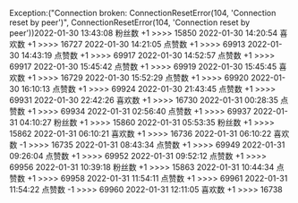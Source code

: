 Exception:("Connection broken: ConnectionResetError(104, 'Connection reset by peer')", ConnectionResetError(104, 'Connection reset by peer'))2022-01-30  13:43:08   粉丝数 +1 >>>> 15850
2022-01-30  14:20:54   喜欢数 +1 >>>> 16727
2022-01-30  14:21:05   点赞数 +1 >>>> 69913
2022-01-30  14:43:19   点赞数 +1 >>>> 69917
2022-01-30  14:52:57   点赞数 +1 >>>> 69917
2022-01-30  15:45:42   点赞数 +1 >>>> 69919
2022-01-30  15:45:45   喜欢数 +1 >>>> 16729
2022-01-30  15:52:29   点赞数 +1 >>>> 69920
2022-01-30  16:10:13   点赞数 +1 >>>> 69924
2022-01-30  21:43:45   点赞数 +1 >>>> 69931
2022-01-30  22:42:26   喜欢数 +1 >>>> 16730
2022-01-31  00:28:35   点赞数 +1 >>>> 69934
2022-01-31  02:56:40   点赞数 +1 >>>> 69937
2022-01-31  04:10:27   粉丝数 +1 >>>> 15860
2022-01-31  05:53:35   粉丝数 +1 >>>> 15862
2022-01-31  06:10:21   喜欢数 +1 >>>> 16736
2022-01-31  06:10:22   喜欢数 -1 >>>> 16735
2022-01-31  08:43:34   点赞数 +1 >>>> 69949
2022-01-31  09:26:04   点赞数 +1 >>>> 69952
2022-01-31  09:52:12   点赞数 +1 >>>> 69956
2022-01-31  10:39:18   粉丝数 +1 >>>> 15863
2022-01-31  10:44:34   点赞数 +1 >>>> 69958
2022-01-31  11:54:11   点赞数 +1 >>>> 69961
2022-01-31  11:54:22   点赞数 -1 >>>> 69960
2022-01-31  12:11:05   喜欢数 +1 >>>> 16738
